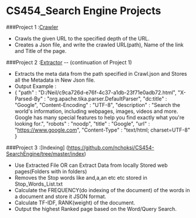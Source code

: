 # CS454_Search Engine Projects


###Project 1 :[Crawler](https://github.com/nchoksi/CS454_HPN/tree/master/crawler)
* Crawls the given URL to the specified depth of the URL. 
* Creates a Json file, and write the crawled URL(path), Name of the link and Title of the page.



###Project 2 :[Extractor](https://github.com/nchoksi/CS454_HPN/tree/master/extractor)  -- (continuation of Project 1) 
* Extracts the meta data from the path specified in Crawl.json and Stores all the Metadata in New Json file.
* Output Example :
* {
  "path" : "D:/Neil/c9ca726d-e76f-4c37-a1db-23f71e0adb72.html",
  "X-Parsed-By" : "org.apache.tika.parser.DefaultParser",
  "dc:title" : "Google",
  "Content-Encoding" : "UTF-8",
  "description" : "Search the world's information, including webpages, images, videos and more. Google has many special features to help you find exactly what you're looking for.",
  "robots" : "noodp",
  "title" : "Google",
  "url" : "https://www.google.com",
  "Content-Type" : "text/html; charset=UTF-8"
}

###Project 3 :[Indexing] (https://github.com/nchoksi/CS454-SearchEngine/tree/master/index)
* Use Extracted File OR can Extract Data from locally Stored web pages(Folders with in folders)
* Removes the Stop words like and,a,an etc etc stored in Stop_Words_List.txt
* Calculate the FREQUENCY(do indexing of the document) of the words in a document and store it JSON format.
* Calculate TF-IDF, RANK(weight) of the document.
* Output the highest Ranked page based on the Word/Query Search. 
